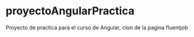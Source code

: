 # proyectoAngularPractica
Proyecto de practica para el curso de Angular, clon de la pagina fluentjob
